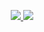 <p align="center">
    <a href="https://www.python.org/">
        <img src="https://img.shields.io/badge/python-3.x-blue?style=for-the-badge&logo=python"/>
    </a>
    <img src="https://img.shields.io/badge/OS-GNU%2FLinux-red?style=for-the-badge&logo=linux"/>
</p>
